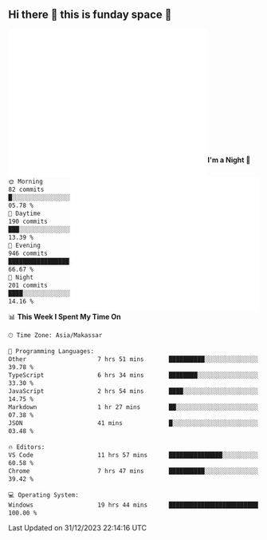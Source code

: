 ## Hi there 👋 this is funday space 🚀

<img align="left" width="400" alt="🌞" src="https://raw.githubusercontent.com/fhasnur/fhasnur/master/general.svg?token=ATQS65TR7ETTG5RLJUDIDBLBN34HE">
<img align="right" width="380" alt="🌞" src="https://raw.githubusercontent.com/fhasnur/fhasnur/master/statistics.svg?token=ATQS65TR7ETTG5RLJUDIDBLBN34HE">

<br><br><br><br><br><br><br><br><br><br><br><br><br><br>

<!--START_SECTION:waka-->
**I'm a Night 🦉** 

```text
🌞 Morning                82 commits          █░░░░░░░░░░░░░░░░░░░░░░░░   05.78 % 
🌆 Daytime                190 commits         ███░░░░░░░░░░░░░░░░░░░░░░   13.39 % 
🌃 Evening                946 commits         █████████████████░░░░░░░░   66.67 % 
🌙 Night                  201 commits         ████░░░░░░░░░░░░░░░░░░░░░   14.16 % 
```


📊 **This Week I Spent My Time On** 

```text
🕑︎ Time Zone: Asia/Makassar

💬 Programming Languages: 
Other                    7 hrs 51 mins       ██████████░░░░░░░░░░░░░░░   39.78 % 
TypeScript               6 hrs 34 mins       ████████░░░░░░░░░░░░░░░░░   33.30 % 
JavaScript               2 hrs 54 mins       ████░░░░░░░░░░░░░░░░░░░░░   14.75 % 
Markdown                 1 hr 27 mins        ██░░░░░░░░░░░░░░░░░░░░░░░   07.38 % 
JSON                     41 mins             █░░░░░░░░░░░░░░░░░░░░░░░░   03.48 % 

🔥 Editors: 
VS Code                  11 hrs 57 mins      ███████████████░░░░░░░░░░   60.58 % 
Chrome                   7 hrs 47 mins       ██████████░░░░░░░░░░░░░░░   39.42 % 

💻 Operating System: 
Windows                  19 hrs 44 mins      █████████████████████████   100.00 % 
```


 Last Updated on 31/12/2023 22:14:16 UTC
<!--END_SECTION:waka-->
